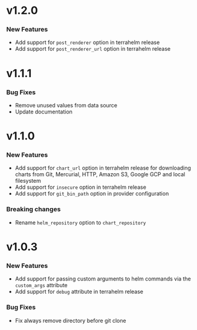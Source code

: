 # v1.2.0

### New Features

- Add support for `post_renderer` option in terrahelm release
- Add support for `post_renderer_url` option in terrahelm release

# v1.1.1

### Bug Fixes

- Remove unused values from data source
- Update documentation

# v1.1.0

### New Features

- Add support for `chart_url` option in terrahelm release for downloading charts from Git, Mercurial, HTTP, Amazon S3, Google GCP and local filesystem
- Add support for `insecure` option in terrahelm release
- Add support for `git_bin_path` option in provider configuration

### Breaking changes

- Rename `helm_repository` option to `chart_repository`

# v1.0.3

### New Features

- Add support for passing custom arguments to helm commands via the `custom_args` attribute
- Add support for `debug` attribute in terrahelm release

### Bug Fixes

- Fix always remove directory before git clone
